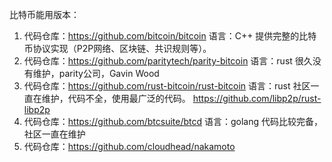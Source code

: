 比特币能用版本：

1. 代码仓库：https://github.com/bitcoin/bitcoin 语言：C++
提供完整的比特币协议实现（P2P网络、区块链、共识规则等）。
2.  代码仓库：https://github.com/paritytech/parity-bitcoin 语言：rust
很久没有维护，parity公司，Gavin Wood
3. 代码仓库：https://github.com/rust-bitcoin/rust-bitcoin 语言：rust
社区一直在维护，代码不全，使用最广泛的代码。 https://github.com/libp2p/rust-libp2p
4. 代码仓库：https://github.com/btcsuite/btcd  语言：golang
代码比较完备，社区一直在维护
5. 代码仓库：https://github.com/cloudhead/nakamoto

